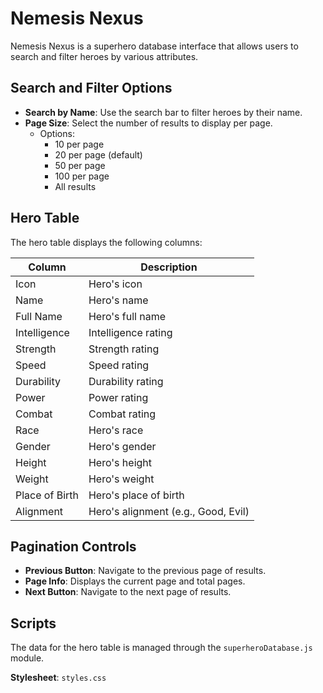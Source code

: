 # Nemesis Nexus

Nemesis Nexus is a superhero database interface that allows users to search and filter heroes by various attributes.

## Search and Filter Options

- **Search by Name**: Use the search bar to filter heroes by their name.
- **Page Size**: Select the number of results to display per page.
    - Options:
        - 10 per page
        - 20 per page (default)
        - 50 per page
        - 100 per page
        - All results

## Hero Table

The hero table displays the following columns:

| Column         | Description               |
|----------------|---------------------------|
| Icon           | Hero's icon               |
| Name           | Hero's name               |
| Full Name      | Hero's full name          |
| Intelligence   | Intelligence rating       |
| Strength       | Strength rating           |
| Speed          | Speed rating              |
| Durability     | Durability rating         |
| Power          | Power rating              |
| Combat         | Combat rating             |
| Race           | Hero's race               |
| Gender         | Hero's gender             |
| Height         | Hero's height             |
| Weight         | Hero's weight             |
| Place of Birth | Hero's place of birth     |
| Alignment      | Hero's alignment (e.g., Good, Evil) |

## Pagination Controls

- **Previous Button**: Navigate to the previous page of results.
- **Page Info**: Displays the current page and total pages.
- **Next Button**: Navigate to the next page of results.

## Scripts

The data for the hero table is managed through the `superheroDatabase.js` module.

**Stylesheet**: `styles.css`

